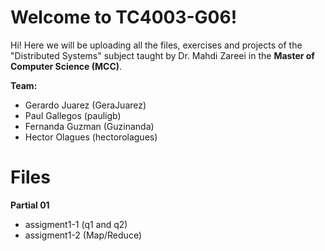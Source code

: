 # Welcome to TC4003-G06!

Hi! Here we will be uploading all the files, exercises and projects of the "Distributed Systems" subject taught by Dr. Mahdi Zareei in the **Master of Computer Science (MCC)**.

**Team:**
* Gerardo Juarez (GeraJuarez)
* Paul Gallegos (pauligb)
* Fernanda Guzman (Guzinanda)
* Hector Olagues (hectorolagues)


# Files

**Partial 01**
* assigment1-1 (q1 and q2)
* assigment1-2 (Map/Reduce)
